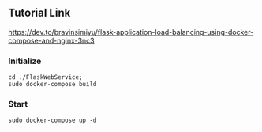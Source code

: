 ## Tutorial Link
https://dev.to/bravinsimiyu/flask-application-load-balancing-using-docker-compose-and-nginx-3nc3

### Initialize

```
cd ./FlaskWebService;
sudo docker-compose build
```

### Start
```
sudo docker-compose up -d
```